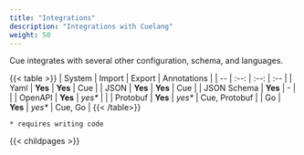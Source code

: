 ```yaml
---
title: "Integrations"
description: "Integrations with Cuelang"
weight: 50
---
```


Cue integrates with several other
configuration, schema, and languages.

{{< table >}}
| System      | Import                          | Export                          | Annotations   |
| --          | :--:                            | :--:                            | :--           |
| Yaml        | <b class="text-success">Yes</b> | <b class="text-success">Yes</b> | Cue           |
| JSON        | <b class="text-success">Yes</b> | <b class="text-success">Yes</b> | Cue           |
| JSON Schema | <b class="text-success">Yes</b> | -                               |               |
| OpenAPI     | <b class="text-success">Yes</b> | <i>yes*</i>                     |               |
| Protobuf    | <b class="text-success">Yes</b> | <i>yes*</i>                     | Cue, Protobuf |
| Go          | <b class="text-success">Yes</b> | <i>yes*</i>                     | Cue, Go       |
{{< /table>}}

    * requires writing code

{{< childpages >}}
